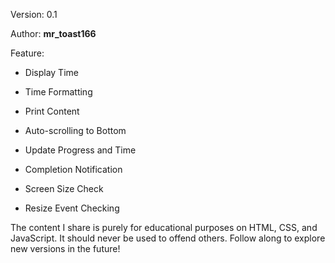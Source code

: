 Version: 0.1

Author: **mr_toast166**


Feature:
+ Display Time


+ Time Formatting


+ Print Content


+ Auto-scrolling to Bottom


+ Update Progress and Time


+ Completion Notification


+ Screen Size Check


+ Resize Event Checking


The content I share is purely for educational purposes on HTML, CSS, and JavaScript. 
It should never be used to offend others. Follow along to explore new versions in the future!
